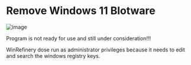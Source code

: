 # Remove Windows 11 Blotware

![image](https://github.com/user-attachments/assets/0db4fc6d-d64f-4362-b089-75d1ec687d58)

Program is not ready for use and still under consideration!!!

WinRefinery dose run as administrator privileges because it needs to edit and search the windows registry keys.
